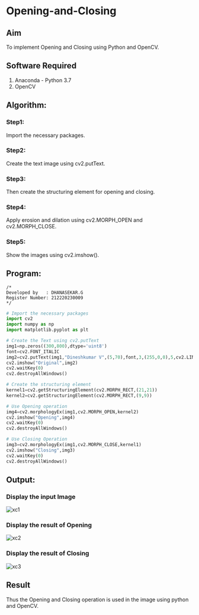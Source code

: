 # Opening-and-Closing

## Aim
To implement Opening and Closing using Python and OpenCV.

## Software Required
1. Anaconda - Python 3.7
2. OpenCV
## Algorithm:
### Step1:
Import the necessary packages.

### Step2:
Create the text image using cv2.putText.

### Step3:
Then create the structuring element for opening and closing.

### Step4:
Apply erosion and dilation using cv2.MORPH_OPEN and cv2.MORPH_CLOSE.

### Step5:
Show the images using cv2.imshow().
 
## Program:
```
/*
Developed by   : DHANASEKAR.G
Register Number: 212220230009
*/
```
``` Python
# Import the necessary packages
import cv2
import numpy as np
import matplotlib.pyplot as plt

# Create the Text using cv2.putText
img1=np.zeros((300,800),dtype='uint8')
font=cv2.FONT_ITALIC
img2=cv2.putText(img1,"Dineshkumar V",(5,70),font,3,(255,0,0),5,cv2.LINE_AA)
cv2.imshow("Original",img2)
cv2.waitKey(0)
cv2.destroyAllWindows()

# Create the structuring element
kernel1=cv2.getStructuringElement(cv2.MORPH_RECT,(21,21))
kernel2=cv2.getStructuringElement(cv2.MORPH_RECT,(9,9))

# Use Opening operation
img4=cv2.morphologyEx(img1,cv2.MORPH_OPEN,kernel2)
cv2.imshow("Opening",img4)
cv2.waitKey(0)
cv2.destroyAllWindows()

# Use Closing Operation
img3=cv2.morphologyEx(img1,cv2.MORPH_CLOSE,kernel1)
cv2.imshow("Closing",img3)
cv2.waitKey(0)
cv2.destroyAllWindows()
```

## Output:
### Display the input Image

![xc1](https://user-images.githubusercontent.com/75264748/172206873-2880a80c-9f6f-4ad4-9acf-b1977af90935.jpg)


### Display the result of Opening


![xc2](https://user-images.githubusercontent.com/75264748/172206877-aa192cf3-8d21-40c2-a41d-c92630481bc7.jpg)

### Display the result of Closing
![xc3](https://user-images.githubusercontent.com/75264748/172206896-4d3eeaa4-59bf-4dda-9da5-aade05a1b2b1.jpg)



## Result
Thus the Opening and Closing operation is used in the image using python and OpenCV.
